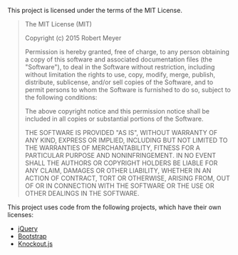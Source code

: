 This project is licensed under the terms of the MIT License.

> The MIT License (MIT)
>
> Copyright (c) 2015 Robert Meyer
>
> Permission is hereby granted, free of charge, to any person obtaining a copy
> of this software and associated documentation files (the "Software"), to deal
> in the Software without restriction, including without limitation the rights
> to use, copy, modify, merge, publish, distribute, sublicense, and/or sell
> copies of the Software, and to permit persons to whom the Software is
> furnished to do so, subject to the following conditions:
>
> The above copyright notice and this permission notice shall be included in
> all copies or substantial portions of the Software.
>
> THE SOFTWARE IS PROVIDED "AS IS", WITHOUT WARRANTY OF ANY KIND, EXPRESS OR
> IMPLIED, INCLUDING BUT NOT LIMITED TO THE WARRANTIES OF MERCHANTABILITY,
> FITNESS FOR A PARTICULAR PURPOSE AND NONINFRINGEMENT. IN NO EVENT SHALL THE
> AUTHORS OR COPYRIGHT HOLDERS BE LIABLE FOR ANY CLAIM, DAMAGES OR OTHER
> LIABILITY, WHETHER IN AN ACTION OF CONTRACT, TORT OR OTHERWISE, ARISING FROM,
> OUT OF OR IN CONNECTION WITH THE SOFTWARE OR THE USE OR OTHER DEALINGS IN
> THE SOFTWARE.

This project uses code from the following projects, which have their own licenses:
- [jQuery](https://github.com/jquery/jquery/blob/master/LICENSE.txt)
- [Bootstrap](https://github.com/twbs/bootstrap/blob/master/LICENSE)
- [Knockout.js](https://github.com/knockout/knockout/blob/master/LICENSE)